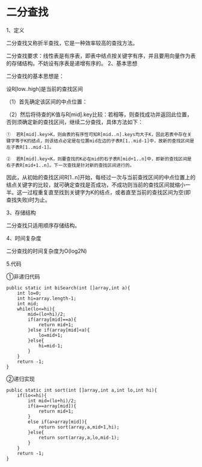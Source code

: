 # 二分查找

1、定义

二分查找又称折半查找，它是一种效率较高的查找方法。

二分查找要求：线性表是有序表，即表中结点按关键字有序，并且要用向量作为表的存储结构。不妨设有序表是递增有序的。
2、基本思想

二分查找的基本思想是：

设R[low..high]是当前的查找区间

（1）首先确定该区间的中点位置：

（2）然后将待查的K值与R[mid].key比较：若相等，则查找成功并返回此位置，否则须确定新的查找区间，继续二分查找，具体方法如下：

    ①  若R[mid].key>K，则由表的有序性可知R[mid..n].keys均大于K，因此若表中存在关键字等于K的结点，则该结点必定是在位置mid左边的子表R[1..mid-1]中，故新的查找区间是左子表R[1..mid-1]。

    ②  若R[mid].key<K，则要查找的K必在mid的右子表R[mid+1..n]中，即新的查找区间是右子表R[mid+1..n]。下一次查找是针对新的查找区间进行的。

因此，从初始的查找区间R[1..n]开始，每经过一次与当前查找区间的中点位置上的结点关键字的比较，就可确定查找是否成功，不成功则当前的查找区间就缩小一半。这一过程重复直至找到关键字为K的结点，或者直至当前的查找区间为空(即查找失败)时为止。

3、存储结构

二分查找只适用顺序存储结构。

4、时间复杂度

二分查找的时间复杂度为O(log2N)

5.代码

①非递归代码
```
public static int biSearch(int []array,int a){
    int lo=0;
    int hi=array.length-1;
    int mid;
    while(lo<=hi){
        mid=(lo+hi)/2;
        if(array[mid]==a){
            return mid+1;
        }else if(array[mid]<a){
            lo=mid+1;
        }else{
            hi=mid-1;
        }
    }
    return -1;
}
```
②递归实现
```
public static int sort(int []array,int a,int lo,int hi){
    if(lo<=hi){
        int mid=(lo+hi)/2;
        if(a==array[mid]){
            return mid+1;
        }
        else if(a>array[mid]){
            return sort(array,a,mid+1,hi);
        }else{
            return sort(array,a,lo,mid-1);
        }
    }
    return -1;
}
```
